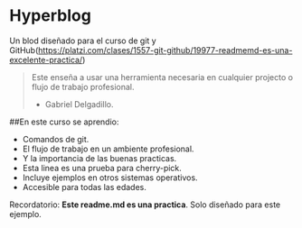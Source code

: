 # Hyperblog
Un blod diseñado para el curso de git y GitHub(https://platzi.com/clases/1557-git-github/19977-readmemd-es-una-excelente-practica/)
> Este enseña a usar una herramienta necesaria en cualquier projecto o flujo de trabajo profesional.
> - Gabriel Delgadillo.

##En este curso se aprendio:
- Comandos de git.
- El flujo de trabajo en un ambiente profesional.
- Y la importancia de las buenas practicas.
- Esta linea es una prueba para cherry-pick.
- Incluye ejemplos en otros sistemas operativos.
- Accesible para todas las edades.

Recordatorio: **Este readme.md es una practica**. Solo diseñado para este ejemplo.

